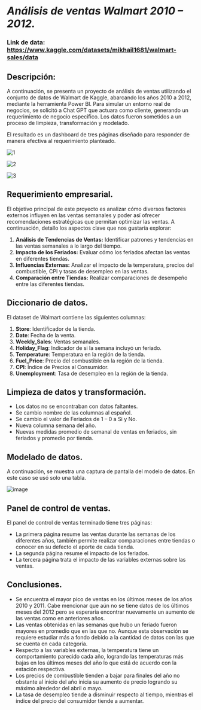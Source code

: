 # *Análisis de ventas Walmart 2010 – 2012.*

### **Link de data:** https://www.kaggle.com/datasets/mikhail1681/walmart-sales/data

## **Descripción:** 
A continuación, se presenta un proyecto de análisis de ventas utilizando el conjunto de datos de Walmart de Kaggle, abarcando los años 2010 a 2012, mediante la herramienta Power BI. Para simular un entorno real de negocios, se solicitó a Chat GPT que actuara como cliente, generando un requerimiento de negocio específico. Los datos fueron sometidos a un proceso de limpieza, transformación y modelado.

El resultado es un dashboard de tres páginas diseñado para responder de manera efectiva al requerimiento planteado.


![1](https://github.com/user-attachments/assets/65f59274-2aee-41f8-be90-5625c17f6f9e)

![2](https://github.com/user-attachments/assets/8e9f3a01-5861-4839-925c-35ee4979b88d)

![3](https://github.com/user-attachments/assets/3dcec623-c895-486a-bafe-55c7dc3e31b9)

## **Requerimiento empresarial.**

El objetivo principal de este proyecto es analizar cómo diversos factores externos influyen en las ventas semanales y poder así ofrecer recomendaciones estratégicas que permitan optimizar las ventas. A continuación, detallo los aspectos clave que nos gustaría explorar:

1. **Análisis de Tendencias de Ventas:** Identificar patrones y tendencias en las ventas semanales a lo largo del tiempo.
1. **Impacto de los Feriados:** Evaluar cómo los feriados afectan las ventas en diferentes tiendas.
1. **Influencias Externas:** Analizar el impacto de la temperatura, precios del combustible, CPI y tasas de desempleo en las ventas.
1. **Comparación entre Tiendas:** Realizar comparaciones de desempeño entre las diferentes tiendas.

## **Diccionario de datos.**

El dataset de Walmart contiene las siguientes columnas:

1. **Store**: Identificador de la tienda.
1. **Date**: Fecha de la venta.
1. **Weekly\_Sales**: Ventas semanales.
1. **Holiday\_Flag**: Indicador de si la semana incluyó un feriado.
1. **Temperature**: Temperatura en la región de la tienda.
1. **Fuel\_Price**: Precio del combustible en la región de la tienda.
1. **CPI**: Índice de Precios al Consumidor.
1. **Unemployment**: Tasa de desempleo en la región de la tienda.

## **Limpieza de datos y transformación.**

- Los datos no se encontraban con datos faltantes.
- Se cambio nombre de las columnas al español.
- Se cambio el valor de Feriados de 1 – 0 a Si y No.
- Nueva columna semana del año.
- Nuevas medidas promedio de semanal de ventas en feriados, sin feriados y promedio por tienda.

## **Modelado de datos.**

A continuación, se muestra una captura de pantalla del modelo de datos. En este caso se usó solo una tabla.

![image](https://github.com/user-attachments/assets/5b0a47c8-78a9-4e13-bbfa-8d7276594731)

## **Panel de control de ventas.**

El panel de control de ventas terminado tiene tres páginas:

- La primera página resume las ventas durante las semanas de los diferentes años, también permite realizar comparaciones entre tiendas o conocer en su defecto el aporte de cada tienda.
- La segunda página resume el impacto de los feriados.
- La tercera página trata el impacto de las variables externas sobre las ventas.

## **Conclusiones.**

- Se encuentra el mayor pico de ventas en los últimos meses de los años 2010 y 2011. Cabe mencionar que aún no se tiene datos de los últimos meses del 2012 pero se esperaría encontrar nuevamente un aumento de las ventas como en anteriores años.
- Las ventas obtenidas en las semanas que hubo un feriado fueron mayores en promedio que en las que no. Aunque esta observación se requiere estudiar más a fondo debido a la cantidad de datos con las que se cuenta en cada categoría.
- Respecto a las variables externas, la temperatura tiene un comportamiento parecido cada año, logrando las temperaturas más bajas en los últimos meses del año lo que está de acuerdo con la estación respectiva. 
- Los precios de combustible tienden a bajar para finales del año no obstante al inicio del año inicia su aumento de precio logrando su máximo alrededor del abril o mayo. 
- La tasa de desempleo tiende a disminuir respecto al tiempo, mientras el índice del precio del consumidor tiende a aumentar.
